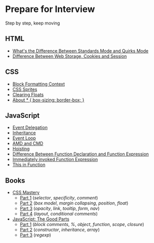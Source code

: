 # Prepare for Interview

Step by step, keep moving

## HTML

- [What's the Difference Between Standards Mode and Quirks Mode](https://github.com/L-movingon/prepare-for-interview/blob/master/HTML/whats-the-difference-between-standards-mode-and-quirks-mode.md)
- [Difference Between Web Storage, Cookies and Session](https://github.com/L-movingon/prepare-for-interview/blob/master/HTML/difference-between-webstorage-cookies-and-session.md)

## CSS

- [Block Formatting Context](https://github.com/L-movingon/prepare-for-interview/blob/master/CSS/block-formatting-context.md)
- [CSS Sprites](https://github.com/L-movingon/prepare-for-interview/blob/master/CSS/css-sprites.md)
- [Clearing Floats](https://github.com/L-movingon/prepare-for-interview/blob/master/CSS/clearing-floats.md)
- [About * { box-sizing: border-box; }](https://github.com/L-movingon/prepare-for-interview/blob/master/CSS/about-box-sizing-border-box.md)

## JavaScript

- [Event Delegation](https://github.com/L-movingon/prepare-for-interview/blob/master/JavaScript/event-delegation.md)
- [Inheritance](https://github.com/L-movingon/prepare-for-interview/blob/master/JavaScript/inheritance.md)
- [Event Loop](https://github.com/L-movingon/prepare-for-interview/blob/master/JavaScript/event-loop.md)
- [AMD and CMD](https://github.com/L-movingon/prepare-for-interview/blob/master/JavaScript/amd-and-cmd.md)
- [Hoisting](https://github.com/L-movingon/prepare-for-interview/blob/master/JavaScript/hoisting.md)
- [Difference Between Function Declaration and Function Expression](https://github.com/L-movingon/prepare-for-interview/blob/master/JavaScript/difference-between-function-declaration-and-function-expression.md)
- [Immediately invoked Function Expression](https://github.com/L-movingon/prepare-for-interview/blob/master/JavaScript/immediately-invoked-function-expression.md)
- [This in Function](https://github.com/L-movingon/prepare-for-interview/blob/master/JavaScript/this-in-function.md)

## Books

- [CSS Mastery](https://github.com/L-movingon/prepare-for-interview/blob/master/Books/CSS-Mastery)
	- [Part 1](https://github.com/L-movingon/prepare-for-interview/blob/master/Books/CSS-Mastery/css-mastery-part-1.md) (*selector*, *specificity*, *comment*)
	- [Part 2](https://github.com/L-movingon/prepare-for-interview/blob/master/Books/CSS-Mastery/css-mastery-part-2.md) (*box model*, *margin collapsing*, *position*, *float*)
	- [Part 3](https://github.com/L-movingon/prepare-for-interview/blob/master/Books/CSS-Mastery/css-mastery-part-3.md) (*opacity*, *link*, *tooltip*, *form*, *nav*)
	- [Part 4](https://github.com/L-movingon/prepare-for-interview/blob/master/Books/CSS-Mastery/css-mastery-part-4.md) (*layout*, *conditional comments*)
- [JavaScript: The Good Parts](https://github.com/L-movingon/prepare-for-interview/blob/master/Books/JavaScript-The-Good-Parts)
	- [Part 1](https://github.com/L-movingon/prepare-for-interview/blob/master/Books/JavaScript-The-Good-Parts/javascript-the-good-parts-part-1.md) (*block comments*, *%*, *object*, *function*, *scope*, *closure*)
	- [Part 2](https://github.com/L-movingon/prepare-for-interview/blob/master/Books/JavaScript-The-Good-Parts/javascript-the-good-parts-part-2.md) (*constructor*, *inheritance*, *array*)
	- [Part 3](https://github.com/L-movingon/prepare-for-interview/blob/master/Books/JavaScript-The-Good-Parts/javascript-the-good-parts-part-3.md) (*regexp*)
